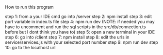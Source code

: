 How to run this program

step 1: from a your IDE cmd go into /server
step 2: npm install
step 3: edit port variable in index.ts file
step 4: npm run dev (NOTE: if needed you may have to uncomment and run the sql scripts in the src/db/connection.ts before but I dont think you have to)
step 5: open a new terminal in your IDE
step 6: go into /client
step 7: npm install
step 8: edit the urls in service/services.js with your selected port number
step 9: npm run dev
step 10: go to the localhost url

